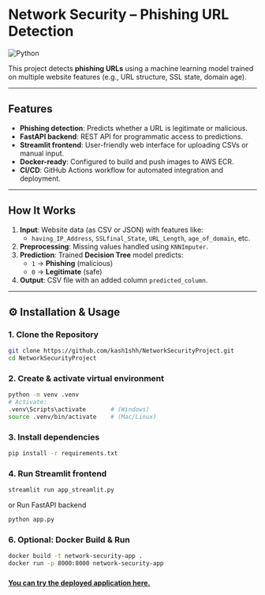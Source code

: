 # Network Security – Phishing URL Detection

![Python](https://img.shields.io/badge/Python-3.10%2B-blue) 

This project detects **phishing URLs** using a machine learning model trained on multiple website features (e.g., URL structure, SSL state, domain age).  


---

##  Features
- **Phishing detection**: Predicts whether a URL is legitimate or malicious.  
- **FastAPI backend**: REST API for programmatic access to predictions.  
- **Streamlit frontend**: User-friendly web interface for uploading CSVs or manual input.  
- **Docker-ready**: Configured to build and push images to AWS ECR.  
- **CI/CD**: GitHub Actions workflow for automated integration and deployment.  

---

##  How It Works
1. **Input**: Website data (as CSV or JSON) with features like:
   - `having_IP_Address`, `SSLfinal_State`, `URL_Length`, `age_of_domain`, etc.
2. **Preprocessing**: Missing values handled using `KNNImputer`.  
3. **Prediction**: Trained **Decision Tree** model predicts:
   - `1` → **Phishing** (malicious)
   - `0` → **Legitimate** (safe)
4. **Output**: CSV file with an added column `predicted_column`.

---

## ⚙️ Installation & Usage

### 1. Clone the Repository
```bash
git clone https://github.com/kash1shh/NetworkSecurityProject.git
cd NetworkSecurityProject
```

### 2. Create & activate virtual environment
```bash
python -m venv .venv
# Activate:
.venv\Scripts\activate       # (Windows)
source .venv/bin/activate    # (Mac/Linux)
```

### 3. Install dependencies
```bash
pip install -r requirements.txt
```

### 4. Run Streamlit frontend 
```bash
streamlit run app_streamlit.py
```
or  Run FastAPI backend
```bash
python app.py
```

### 6. Optional: Docker Build & Run
```bash
docker build -t network-security-app .
docker run -p 8000:8000 network-security-app
```
###
**[You can try the deployed application here.](https://networksecurity123.streamlit.app/)** 


